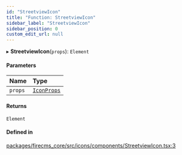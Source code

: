 ```yaml
---
id: "StreetviewIcon"
title: "Function: StreetviewIcon"
sidebar_label: "StreetviewIcon"
sidebar_position: 0
custom_edit_url: null
---
```


▸ **StreetviewIcon**(`props`): `Element`

#### Parameters

| Name | Type |
| :------ | :------ |
| `props` | [`IconProps`](../types/IconProps.md) |

#### Returns

`Element`

#### Defined in

[packages/firecms_core/src/icons/components/StreetviewIcon.tsx:3](https://github.com/FireCMSco/firecms/blob/d45f3739/packages/firecms_core/src/icons/components/StreetviewIcon.tsx#L3)
